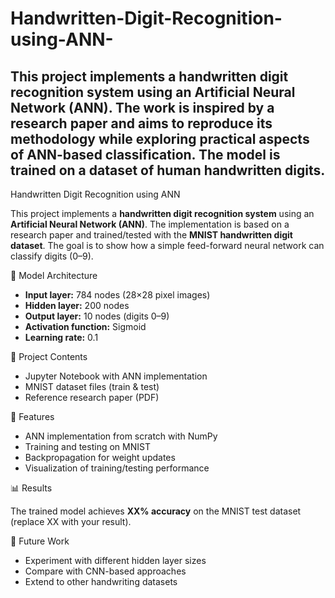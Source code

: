 # Handwritten-Digit-Recognition-using-ANN-
This project implements a handwritten digit recognition system using an Artificial Neural Network (ANN). The work is inspired by a research paper and aims to reproduce its methodology while exploring practical aspects of ANN-based classification. The model is trained on a dataset of human handwritten digits.
---

Handwritten Digit Recognition using ANN

This project implements a **handwritten digit recognition system** using an **Artificial Neural Network (ANN)**.
The implementation is based on a research paper and trained/tested with the **MNIST handwritten digit dataset**. The goal is to show how a simple feed-forward neural network can classify digits (0–9).

🧠 Model Architecture

* **Input layer:** 784 nodes (28×28 pixel images)
* **Hidden layer:** 200 nodes
* **Output layer:** 10 nodes (digits 0–9)
* **Activation function:** Sigmoid
* **Learning rate:** 0.1

📂 Project Contents

* Jupyter Notebook with ANN implementation
* MNIST dataset files (train & test)
* Reference research paper (PDF)

🚀 Features

* ANN implementation from scratch with NumPy
* Training and testing on MNIST
* Backpropagation for weight updates
* Visualization of training/testing performance

📊 Results

The trained model achieves **XX% accuracy** on the MNIST test dataset (replace XX with your result).

🎯 Future Work

* Experiment with different hidden layer sizes
* Compare with CNN-based approaches
* Extend to other handwriting datasets
